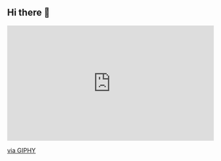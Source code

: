 ## Hi there 👋
<iframe src="https://giphy.com/embed/RbDKaczqWovIugyJmW" width="480" height="269" style="" frameBorder="0" class="giphy-embed" allowFullScreen></iframe><p><a href="https://giphy.com/gifs/looneytunesworldofmayhem-world-of-mayhem-looney-tunes-ltwom-RbDKaczqWovIugyJmW">via GIPHY</a></p>
